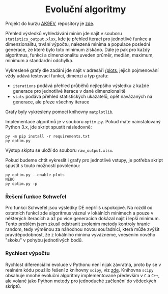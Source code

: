 <div align="center">

# Evoluční algoritmy
</div>

Projekt do kurzu [AK9EV](https://moodle.utb.cz/course/view.php?id=27600),
repository je [zde](https://github.com/red-kangaroo/ak9ev_proj).

Přehled výsledků vyhledávání minim jde najít v souboru `statistics_output.xlsx`,
kde je přehled iterací pro jednotlivé funkce a dimenzionalitu, trvání výpočtu,
nalezená minima a populace poslední generace, ze které bylo toto minimum získáno.
Dále je pak pro každý algoritmus, funkci a dimenzionalitu uveden průměr, medián,
maximum, minimum a standardní odchylka.

Vykreslené grafy dle zadání jde najít v adresáři [/plots](/plots), jejich pojmenování
vždy udává testovací funkci, dimenzi a typ grafu:

* `iterations` podává přehled průběhů nejlepšího výsledku z každé generace pro jednotlivé iterace v dané dimenzionalitě 
* `stats` podává přehled statistických ukazatelů, opět navázaných na generace, ale přeze všechny iterace

Grafy byly vykresleny pomocí knihovny `matplotlib`.

Implementace algoritmů je v souboru `optim.py`. Pokud máte nainstalovaný
Python 3.x, jde skript spustit následovně:

```
py -m pip install -r requirements.txt
py optim.py
```

Výstup skiptu se uloží do souboru `raw_output.xlsx`.

Pokud budeme chtít vykreslit i grafy pro jednotlivé vstupy, je potřeba skript
spustit s touto možností povolenou:

```
py optim.py --enable-plots
NEBO
py optim.py -p
```

### Řešení funkce Schwefel

Pro funkci Schwefel jsou výsledky DE nepříliš uspokojivé. Na rozdíl od ostatních
funkcí zde algoritmus váznul v lokálních minimech a pouze v některých iteracích
a až po více generacích dokázal najít i lepší minimum. Tento problém jsem zkusil
odstranit zvolením metody kontroly hranic random, tedy výměnou za náhodnou novou
souřadnici, která může zvýšit pravděpodobnost, že z lokálního minima
vyvázneme, vnesením nového "skoku" v pohybu jednotlivých bodů.

### Rychlost výpočtu

Rychlost diferenciální evoluce v Pythonu není nijak závratná, proto by se v reálném
kódu použilo řešení z knihovny `scipy`, viz [zde](https://docs.scipy.org/doc/scipy/reference/generated/scipy.optimize.differential_evolution.html).
Knihovna `scipy` obsahuje mnohé evoluční algoritmy implementované především v `C` a `C++`,
ale volané jako Python metody pro jednoduché začlenění do vědeckých skriptů.
